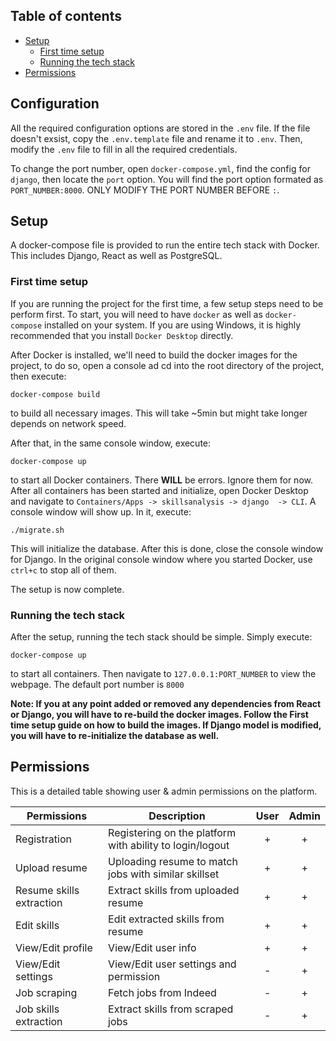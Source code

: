 ## Table of contents

* [Setup](#setup)
  * [First time setup](#first-time-setup)
  * [Running the tech stack](#running-the-tech-stack)
* [Permissions](#permissions)

## Configuration

All the required configuration options are stored in the `.env` file. If the file doesn't exsist, copy the `.env.template` file and rename it to `.env`. Then, modify the `.env` file to fill in all the required credentials.

To change the port number, open `docker-compose.yml`, find the config for `django`, then locate the `port` option. You will find the port option formated as `PORT_NUMBER:8000`. ONLY MODIFY THE PORT NUMBER BEFORE `:`.

## Setup

A docker-compose file is provided to run the entire tech stack with Docker. This includes Django, React as well as PostgreSQL.

### First time setup

If you are running the project for the first time, a few setup steps need to be perform first. To start, you will need to have `docker` as well as `docker-compose` installed on your system. If you are using Windows, it is highly recommended that you install `Docker Desktop` directly.

After Docker is installed, we'll need to build the docker images for the project, to do so, open a console ad cd into the root directory of the project, then execute:

```console
docker-compose build
```

to build all necessary images. This will take ~5min but might take longer depends on network speed.

After that, in the same console window, execute:

```console
docker-compose up
```

to start all Docker containers. There **WILL** be errors. Ignore them for now. After all containers has been started and initialize, open Docker Desktop and navigate to `Containers/Apps -> skillsanalysis -> django  -> CLI`. A console window will show up. In it, execute:

```console
./migrate.sh
```

This will initialize the database. After this is done, close the console window for Django. In the original console window where you started Docker, use `ctrl+c` to stop all of them.

The setup is now complete.

### Running the tech stack

After the setup, running the tech stack should be simple. Simply execute:

```console
docker-compose up
```

to start all containers. Then navigate to `127.0.0.1:PORT_NUMBER` to view the webpage. The default port number is `8000`

**Note: If you at any point added or removed any dependencies from React or Django, you will have to re-build the docker images. Follow the First time setup guide on how to build the images. If Django model is modified, you will have to re-initialize the database as well.**

## Permissions

This is a detailed table showing user & admin permissions on the platform.

| Permissions              | Description                                                    |User|Admin|
| ------------------------ | --------------------------------------------------------------- |:-:|:-:|
| Registration             | Registering on the platform with ability to login/logout        | + | + |
| Upload resume            | Uploading resume to match jobs with similar skillset            | + | + |
| Resume skills extraction | Extract skills from uploaded resume                             | + | + |
| Edit skills              | Edit extracted skills from resume                               | + | + |
| View/Edit profile        | View/Edit user info                                             | + | + |
| View/Edit settings       | View/Edit user settings and permission                          | - | + |
| Job scraping             | Fetch jobs from Indeed                                          | - | + |
| Job skills extraction    | Extract skills from scraped jobs                                | - | + |
